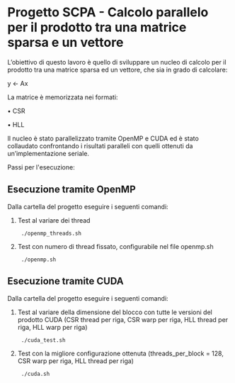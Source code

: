 # Progetto SCPA - Calcolo parallelo per il prodotto tra una matrice sparsa e un vettore 

L’obiettivo di questo lavoro è quello di sviluppare un nucleo di calcolo per il prodotto tra una matrice sparsa ed un vettore, che sia in grado di calcolare:

y ← Ax

La matrice è memorizzata nei formati:

• CSR

• HLL

Il nucleo è stato parallelizzato tramite OpenMP e CUDA ed è stato collaudato confrontando i risultati paralleli con quelli ottenuti da un’implementazione seriale.

Passi per l'esecuzione:

## Esecuzione tramite OpenMP
Dalla cartella del progetto eseguire i seguenti comandi: 

1. Test al variare dei thread
   
        ./openmp_threads.sh
   
2. Test con numero di thread fissato, configurabile nel file openmp.sh
   
        ./openmp.sh

## Esecuzione tramite CUDA
Dalla cartella del progetto eseguire i seguenti comandi: 

1. Test al variare della dimensione del blocco con tutte le versioni del prodotto CUDA (CSR thread per riga, CSR warp per riga, HLL thread per riga, HLL warp per riga)
   
        ./cuda_test.sh
   
2. Test con la migliore configurazione ottenuta (threads_per_block = 128, CSR warp per riga, HLL thread per riga)
   
        ./cuda.sh
